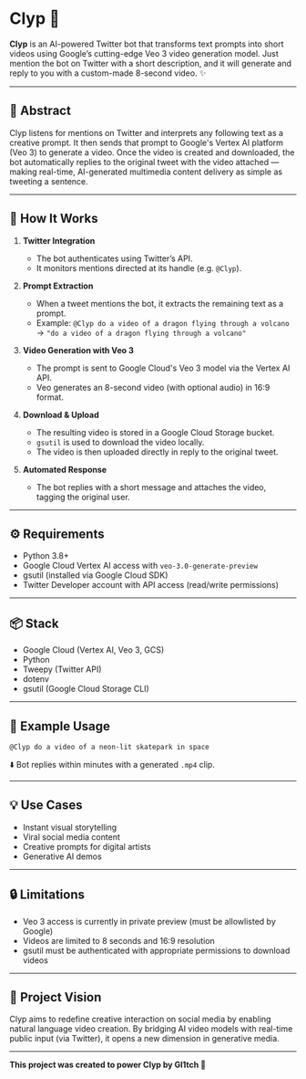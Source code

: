 # Clyp 🎥

**Clyp** is an AI-powered Twitter bot that transforms text prompts into short videos using Google’s cutting-edge Veo 3 video generation model. Just mention the bot on Twitter with a short description, and it will generate and reply to you with a custom-made 8-second video. ✨

---

## 🧠 Abstract

Clyp listens for mentions on Twitter and interprets any following text as a creative prompt. It then sends that prompt to Google's Vertex AI platform (Veo 3) to generate a video. Once the video is created and downloaded, the bot automatically replies to the original tweet with the video attached — making real-time, AI-generated multimedia content delivery as simple as tweeting a sentence.

---

## 🔧 How It Works

1. **Twitter Integration**
   - The bot authenticates using Twitter’s API.
   - It monitors mentions directed at its handle (e.g. `@Clyp`).

2. **Prompt Extraction**
   - When a tweet mentions the bot, it extracts the remaining text as a prompt.
   - Example: `@Clyp do a video of a dragon flying through a volcano` → `"do a video of a dragon flying through a volcano"`

3. **Video Generation with Veo 3**
   - The prompt is sent to Google Cloud's Veo 3 model via the Vertex AI API.
   - Veo generates an 8-second video (with optional audio) in 16:9 format.

4. **Download & Upload**
   - The resulting video is stored in a Google Cloud Storage bucket.
   - `gsutil` is used to download the video locally.
   - The video is then uploaded directly in reply to the original tweet.

5. **Automated Response**
   - The bot replies with a short message and attaches the video, tagging the original user.

---

## ⚙️ Requirements

- Python 3.8+
- Google Cloud Vertex AI access with `veo-3.0-generate-preview`
- gsutil (installed via Google Cloud SDK)
- Twitter Developer account with API access (read/write permissions)

---

## 📦 Stack

- Google Cloud (Vertex AI, Veo 3, GCS)
- Python
- Tweepy (Twitter API)
- dotenv
- gsutil (Google Cloud Storage CLI)

---

## 🚀 Example Usage

```text
@Clyp do a video of a neon-lit skatepark in space
```

⬇️ Bot replies within minutes with a generated `.mp4` clip.

---

## 💡 Use Cases

- Instant visual storytelling
- Viral social media content
- Creative prompts for digital artists
- Generative AI demos

---

## 🔒 Limitations

- Veo 3 access is currently in private preview (must be allowlisted by Google)
- Videos are limited to 8 seconds and 16:9 resolution
- gsutil must be authenticated with appropriate permissions to download videos

---

## 🧬 Project Vision

Clyp aims to redefine creative interaction on social media by enabling natural language video creation. By bridging AI video models with real-time public input (via Twitter), it opens a new dimension in generative media.

---

**This project was created to power Clyp by Gl1tch 💠**
